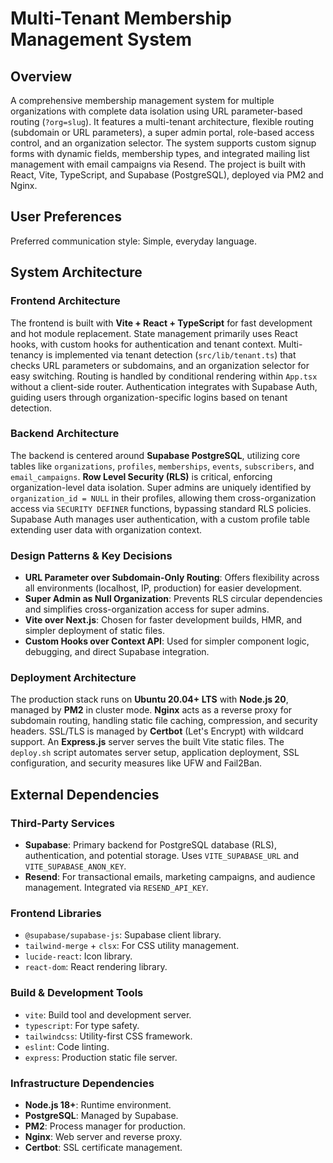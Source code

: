# Multi-Tenant Membership Management System

## Overview

A comprehensive membership management system for multiple organizations with complete data isolation using URL parameter-based routing (`?org=slug`). It features a multi-tenant architecture, flexible routing (subdomain or URL parameters), a super admin portal, role-based access control, and an organization selector. The system supports custom signup forms with dynamic fields, membership types, and integrated mailing list management with email campaigns via Resend. The project is built with React, Vite, TypeScript, and Supabase (PostgreSQL), deployed via PM2 and Nginx.

## User Preferences

Preferred communication style: Simple, everyday language.

## System Architecture

### Frontend Architecture

The frontend is built with **Vite + React + TypeScript** for fast development and hot module replacement. State management primarily uses React hooks, with custom hooks for authentication and tenant context. Multi-tenancy is implemented via tenant detection (`src/lib/tenant.ts`) that checks URL parameters or subdomains, and an organization selector for easy switching. Routing is handled by conditional rendering within `App.tsx` without a client-side router. Authentication integrates with Supabase Auth, guiding users through organization-specific logins based on tenant detection.

### Backend Architecture

The backend is centered around **Supabase PostgreSQL**, utilizing core tables like `organizations`, `profiles`, `memberships`, `events`, `subscribers`, and `email_campaigns`. **Row Level Security (RLS)** is critical, enforcing organization-level data isolation. Super admins are uniquely identified by `organization_id = NULL` in their profiles, allowing them cross-organization access via `SECURITY DEFINER` functions, bypassing standard RLS policies. Supabase Auth manages user authentication, with a custom profile table extending user data with organization context.

### Design Patterns & Key Decisions

-   **URL Parameter over Subdomain-Only Routing**: Offers flexibility across all environments (localhost, IP, production) for easier development.
-   **Super Admin as Null Organization**: Prevents RLS circular dependencies and simplifies cross-organization access for super admins.
-   **Vite over Next.js**: Chosen for faster development builds, HMR, and simpler deployment of static files.
-   **Custom Hooks over Context API**: Used for simpler component logic, debugging, and direct Supabase integration.

### Deployment Architecture

The production stack runs on **Ubuntu 20.04+ LTS** with **Node.js 20**, managed by **PM2** in cluster mode. **Nginx** acts as a reverse proxy for subdomain routing, handling static file caching, compression, and security headers. SSL/TLS is managed by **Certbot** (Let's Encrypt) with wildcard support. An **Express.js** server serves the built Vite static files. The `deploy.sh` script automates server setup, application deployment, SSL configuration, and security measures like UFW and Fail2Ban.

## External Dependencies

### Third-Party Services

-   **Supabase**: Primary backend for PostgreSQL database (RLS), authentication, and potential storage. Uses `VITE_SUPABASE_URL` and `VITE_SUPABASE_ANON_KEY`.
-   **Resend**: For transactional emails, marketing campaigns, and audience management. Integrated via `RESEND_API_KEY`.

### Frontend Libraries

-   `@supabase/supabase-js`: Supabase client library.
-   `tailwind-merge` + `clsx`: For CSS utility management.
-   `lucide-react`: Icon library.
-   `react-dom`: React rendering library.

### Build & Development Tools

-   `vite`: Build tool and development server.
-   `typescript`: For type safety.
-   `tailwindcss`: Utility-first CSS framework.
-   `eslint`: Code linting.
-   `express`: Production static file server.

### Infrastructure Dependencies

-   **Node.js 18+**: Runtime environment.
-   **PostgreSQL**: Managed by Supabase.
-   **PM2**: Process manager for production.
-   **Nginx**: Web server and reverse proxy.
-   **Certbot**: SSL certificate management.